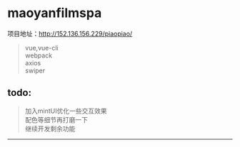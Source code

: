 # maoyanfilmspa   

项目地址：<http://152.136.156.229/piaopiao/>

> vue,vue-cli  
> webpack  
> axios  
> swiper

## todo:  

>  加入mintUI优化一些交互效果  
>  配色等细节再打磨一下  
>  继续开发剩余功能    
  
-   -   -
